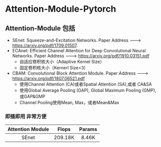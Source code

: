 # Attention-Module-Pytorch

## Attention-Module 包括

* SEnet: Squeeze-and-Excitation Networks.   Paper Address ---> https://arxiv.org/pdf/1709.01507.
* ECAnet: Efficient Channel Attention for Deep Convolutional Neural Networks. Paper Address ---> https://arxiv.org/pdf/1910.03151.pdf
    * 自适应卷积核大小（Adaptive Kernel Size）
    * 固定卷积核大小（Kernerl Size=3）
* CBAM: Convolutional Block Attention Module. Paper Address ---> https://arxiv.org/pdf/1807.06521.pdf
    * 使用Channel Attention (CA)或者Spatial Attention (SA),或者 CA&SA
    * 使用Global Average Pooling (GAP), Global Maximum Pooling (GMP),或GAP&GMP
    * Channel Pooling使用Mean, Max，或者Mean&Max 

### 即插即用 非常方便
|Attention Module| Flops | Params |
| :----:|  :----:| :----:|
|SEnet| 209.18K |8.46K|